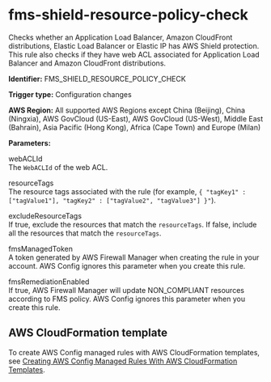 # fms\-shield\-resource\-policy\-check<a name="fms-shield-resource-policy-check"></a>

Checks whether an Application Load Balancer, Amazon CloudFront distributions, Elastic Load Balancer or Elastic IP has AWS Shield protection\. This rule also checks if they have web ACL associated for Application Load Balancer and Amazon CloudFront distributions\. 

**Identifier:** FMS\_SHIELD\_RESOURCE\_POLICY\_CHECK

**Trigger type:** Configuration changes

**AWS Region:** All supported AWS Regions except China \(Beijing\), China \(Ningxia\), AWS GovCloud \(US\-East\), AWS GovCloud \(US\-West\), Middle East \(Bahrain\), Asia Pacific \(Hong Kong\), Africa \(Cape Town\) and Europe \(Milan\)

**Parameters:**

 webACLId  
The `WebACLId` of the web ACL\. 

 resourceTags  
The resource tags associated with the rule \(for example, `{ "tagKey1" : ["tagValue1"], "tagKey2" : ["tagValue2", "tagValue3"] }"`\)\. 

 excludeResourceTags  
If true, exclude the resources that match the `resourceTags`\. If false, include all the resources that match the `resourceTags`\. 

 fmsManagedToken  
A token generated by AWS Firewall Manager when creating the rule in your account\. AWS Config ignores this parameter when you create this rule\. 

 fmsRemediationEnabled  
If true, AWS Firewall Manager will update NON\_COMPLIANT resources according to FMS policy\. AWS Config ignores this parameter when you create this rule\.

## AWS CloudFormation template<a name="w22aac11c29c17d181c15"></a>

To create AWS Config managed rules with AWS CloudFormation templates, see [Creating AWS Config Managed Rules With AWS CloudFormation Templates](aws-config-managed-rules-cloudformation-templates.md)\.